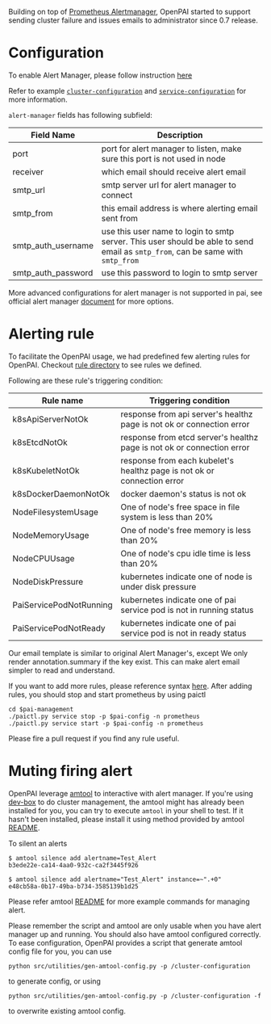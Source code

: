 Building on top of [Prometheus Alertmanager](https://prometheus.io/docs/alerting/alertmanager/),
OpenPAI started to support sending cluster failure and issues emails to administrator since 0.7
release.

# Configuration

To enable Alert Manager, please follow instruction [here](../../src/alert-manager/config/alert-manager.md)

Refer to example [`cluster-configuration`](../../examples/cluster-configuration/cluster-configuration.yaml) and
[`service-configuration`](../../examples/cluster-configuration/services-configuration.yaml) for more
information.

`alert-manager` fields has following subfield:

| Field Name | Description |
| --- | --- |
| port | port for alert manager to listen, make sure this port is not used in node |
| receiver | which email should receive alert email |
| smtp_url | smtp server url for alert manager to connect |
| smtp_from | this email address is where alerting email sent from |
| smtp_auth_username | use this user name to login to smtp server. This user should be able to send email as `smtp_from`, can be same with `smtp_from` |
| smtp_auth_password | use this password to login to smtp server |

More advanced configurations for alert manager is not supported in pai, see official alert manager
[document](https://prometheus.io/docs/alerting/configuration/) for more options.

# Alerting rule

To facilitate the OpenPAI usage, we had predefined few alerting rules for OpenPAI.
Checkout [rule directory](../../src/prometheus/deploy/alerting) to see rules we defined.

Following are these rule's triggering condition:

| Rule name | Triggering condition |
| --- | --- |
| k8sApiServerNotOk | response from api server's healthz page is not ok or connection error |
| k8sEtcdNotOk | response from etcd server's healthz page is not ok or connection error |
| k8sKubeletNotOk | response from each kubelet's healthz page is not ok or connection error |
| k8sDockerDaemonNotOk | docker daemon's status is not ok |
| NodeFilesystemUsage | One of node's free space in file system is less than 20% |
| NodeMemoryUsage | One of node's free memory is less than 20% |
| NodeCPUUsage | One of node's cpu idle time is less than 20% |
| NodeDiskPressure | kubernetes indicate one of node is under disk pressure |
| PaiServicePodNotRunning | kubernetes indicate one of pai service pod is not in running status |
| PaiServicePodNotReady | kubernetes indicate one of pai service pod is not in ready status |

Our email template is similar to original Alert Manager's, except We only render annotation.summary
if the key exist. This can make alert email simpler to read and understand.

If you want to add more rules, please reference syntax
[here](https://prometheus.io/docs/prometheus/latest/configuration/alerting_rules/).
After adding rules, you should stop and start prometheus by using paictl

```
cd $pai-management
./paictl.py service stop -p $pai-config -n prometheus
./paictl.py service start -p $pai-config -n prometheus
```

Please fire a pull request if you find any rule useful.

# Muting firing alert

OpenPAI leverage [amtool](https://github.com/prometheus/alertmanager#amtool) to interactive with
alert manager. If you're using [dev-box](../pai-management/doc/customized-configuration.md) to do
cluster management, the amtool might has already been installed for you, you can try to execute
`amtool` in your shell to test. If it hasn't been installed, please install it using method provided
by amtool [README](https://github.com/prometheus/alertmanager#install-1).

To silent an alerts

```
$ amtool silence add alertname=Test_Alert
b3ede22e-ca14-4aa0-932c-ca2f3445f926

$ amtool silence add alertname="Test_Alert" instance=~".+0"
e48cb58a-0b17-49ba-b734-3585139b1d25
```

Please refer amtool
[README](https://github.com/prometheus/alertmanager#examples) for more example commands for managing
alert.

Please remember the script and amtool are only usable when you have alert manager up and running.
You should also have amtool configured correctly.
To ease configuration, OpenPAI provides a script that generate amtool config file for you, you can use

```
python src/utilities/gen-amtool-config.py -p /cluster-configuration
```

to generate config, or using

```
python src/utilities/gen-amtool-config.py -p /cluster-configuration -f
```

to overwrite existing amtool config.
